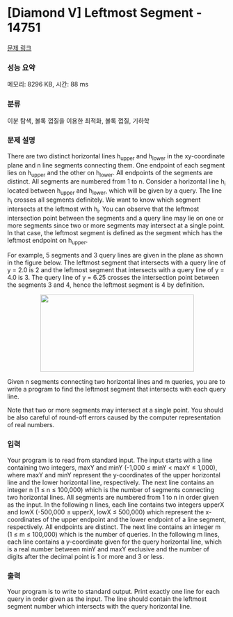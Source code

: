 # [Diamond V] Leftmost Segment - 14751 

[문제 링크](https://www.acmicpc.net/problem/14751) 

### 성능 요약

메모리: 8296 KB, 시간: 88 ms

### 분류

이분 탐색, 볼록 껍질을 이용한 최적화, 볼록 껍질, 기하학

### 문제 설명

<p>There are two distinct horizontal lines h<sub>upper</sub> and h<sub>lower</sub> in the xy-coordinate plane and n line segments connecting them. One endpoint of each segment lies on h<sub>upper</sub> and the other on h<sub>lower</sub>. All endpoints of the segments are distinct. All segments are numbered from 1 to n. Consider a horizontal line h<sub>i</sub> located between h<sub>upper</sub> and h<sub>lower</sub>, which will be given by a query. The line h<sub>i</sub> crosses all segments definitely. We want to know which segment intersects at the leftmost with h<sub>i</sub>. You can observe that the leftmost intersection point between the segments and a query line may lie on one or more segments since two or more segments may intersect at a single point. In that case, the leftmost segment is defined as the segment which has the leftmost endpoint on h<sub>upper</sub>.</p>

<p>For example, 5 segments and 3 query lines are given in the plane as shown in the figure below. The leftmost segment that intersects with a query line of y = 2.0 is 2 and the leftmost segment that intersects with a query line of y = 4.0 is 3. The query line of y = 6.25 crosses the intersection point between the segments 3 and 4, hence the leftmost segment is 4 by definition.</p>

<p style="text-align: center;"><img alt="" src="https://onlinejudgeimages.s3-ap-northeast-1.amazonaws.com/problem/14751/1.png" style="height:177px; width:353px"></p>

<p>Given n segments connecting two horizontal lines and m queries, you are to write a program to find the leftmost segment that intersects with each query line.</p>

<p>Note that two or more segments may intersect at a single point. You should be also careful of round-off errors caused by the computer representation of real numbers.</p>

### 입력 

 <p>Your program is to read from standard input. The input starts with a line containing two integers, maxY and minY (-1,000 ≤ minY < maxY ≤ 1,000), where maxY and minY represent the y-coordinates of the upper horizontal line and the lower horizontal line, respectively. The next line contains an integer n (1 ≤ n ≤ 100,000) which is the number of segments connecting two horizontal lines. All segments are numbered from 1 to n in order given as the input. In the following n lines, each line contains two integers upperX and lowX (-500,000 ≤ upperX, lowX ≤ 500,000) which represent the x-coordinates of the upper endpoint and the lower endpoint of a line segment, respectively. All endpoints are distinct. The next line contains an integer m (1 ≤ m ≤ 100,000) which is the number of queries. In the following m lines, each line contains a y-coordinate given for the query horizontal line, which is a real number between minY and maxY exclusive and the number of digits after the decimal point is 1 or more and 3 or less.</p>

### 출력 

 <p>Your program is to write to standard output. Print exactly one line for each query in order given as the input. The line should contain the leftmost segment number which intersects with the query horizontal line.</p>

